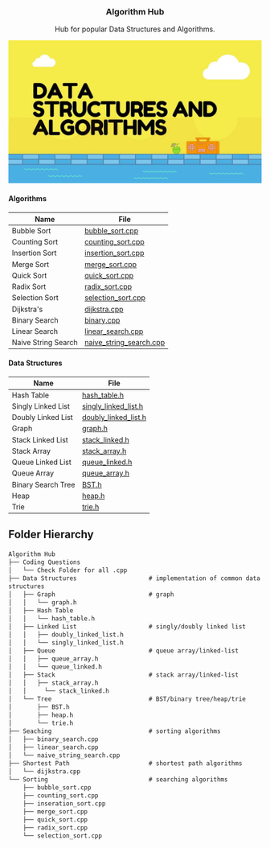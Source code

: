 <br />
<p align="center">
  <a href="https://github.com/dylansloann/Maze-Gen-Solver">
  </a>

  <h3 align="center">Algorithm Hub</h3>

  <p align="center">
     Hub for popular Data Structures and Algorithms.

![Header][header-screenshot]

#### Algorithms
| Name | File |
|------|------|
|Bubble Sort|[bubble_sort.cpp](https://github.com/dylansloann/Algorithm-Hub/blob/master/Sorting/bubble_sort.cpp)|
|Counting Sort|[counting_sort.cpp](https://github.com/dylansloann/Algorithm-Hub/blob/master/Sorting/counting_sort.cpp)|
|Insertion Sort|[insertion_sort.cpp](https://github.com/dylansloann/Algorithm-Hub/blob/master/Sorting/insertion_sort.cpp)|
|Merge Sort|[merge_sort.cpp](https://github.com/dylansloann/Algorithm-Hub/blob/master/Sorting/merge_sort.cpp)|
|Quick Sort|[quick_sort.cpp](https://github.com/dylansloann/Algorithm-Hub/blob/master/Sorting/quick_sort.cpp)|
|Radix Sort|[radix_sort.cpp](https://github.com/dylansloann/Algorithm-Hub/blob/master/Sorting/radix_sort.cpp)|
|Selection Sort|[selection_sort.cpp](https://github.com/dylansloann/Algorithm-Hub/blob/master/Sorting/selection_sort.cpp)|
|Dijkstra's|[dijkstra.cpp](https://github.com/dylansloann/Algorithm-Hub/blob/master/Shortest%20Path/WIP_dijkstra.cpp)|
|Binary Search|[binary.cpp](https://github.com/dylansloann/Algorithm-Hub/blob/master/Searching/binary_seach.cpp)|
|Linear Search|[linear_search.cpp](https://github.com/dylansloann/Algorithm-Hub/blob/master/Searching/linear_search.cpp)|
|Naive String Search|[naive_string_search.cpp](https://github.com/dylansloann/Algorithm-Hub/blob/master/Searching/naive_string_search.cpp)|


#### Data Structures
| Name | File |
|------|------|
|Hash Table|[hash_table.h](https://github.com/dylansloann/Algorithm-Hub/blob/master/Data%20Structures/Hash%20Table/hash_table.h)|
|Singly Linked List|[singly_linked_list.h](https://github.com/dylansloann/Algorithm-Hub/blob/master/Data%20Structures/Linked%20List/singly_linked_list.h)|
|Doubly Linked List|[doubly_linked_list.h](https://github.com/dylansloann/Algorithm-Hub/blob/master/Data%20Structures/Linked%20List/WIP_doubly_linked.h)|
|Graph|[graph.h](https://github.com/dylansloann/Algorithm-Hub/blob/master/Data%20Structures/Graph/WIP_graph.h)|
|Stack Linked List|[stack_linked.h](https://github.com/dylansloann/Algorithm-Hub/blob/master/Data%20Structures/Stack/stack_linked.h)|
|Stack Array|[stack_array.h](https://github.com/dylansloann/Algorithm-Hub/blob/master/Data%20Structures/Stack/stack_array.h)|
|Queue Linked List|[queue_linked.h](https://github.com/dylansloann/Algorithm-Hub/blob/master/Data%20Structures/Queue/queue_linked.h)|
|Queue Array|[queue_array.h](https://github.com/dylansloann/Algorithm-Hub/blob/master/Data%20Structures/Queue/queue_array.h)|
|Binary Search Tree|[BST.h](https://github.com/dylansloann/Algorithm-Hub/blob/master/Data%20Structures/Tree/BST.h)|
|Heap|[heap.h](https://github.com/dylansloann/Algorithm-Hub/blob/master/Data%20Structures/Tree/WIP_heap.h)|
|Trie|[trie.h](https://github.com/dylansloann/Algorithm-Hub/blob/master/Data%20Structures/Tree/WIP_trie.h)|


## Folder Hierarchy
```
Algorithm Hub
├── Coding Questions
│   └── Check Folder for all .cpp
├── Data Structures                    # implementation of common data structures
│   ├── Graph                          # graph
│   │   └── graph.h
│   ├── Hash Table
│   │   └── hash_table.h
│   ├── Linked List                    # singly/doubly linked list
│   │   ├── doubly_linked_list.h
│   │   └── singly_linked_list.h
│   ├── Queue                          # queue array/linked-list
│   │   ├── queue_array.h
│   │   └── queue_linked.h
│   ├── Stack                          # stack array/linked-list
│   │   ├── stack_array.h
│   │	  └── stack_linked.h
│   └── Tree                           # BST/binary tree/heap/trie
│       ├── BST.h
│       ├── heap.h
│       └── trie.h
├── Seaching                           # sorting algorithms
│   ├── binary_search.cpp
│   ├── linear_search.cpp
│   └── naive_string_search.cpp
├── Shortest Path                      # shortest path algorithms
│   └── dijkstra.cpp
└── Sorting                            # searching algorithms
    ├── bubble_sort.cpp
    ├── counting_sort.cpp
    ├── inseration_sort.cpp
    ├── merge_sort.cpp
    ├── quick_sort.cpp
    ├── radix_sort.cpp
    └── selection_sort.cpp
```

[header-screenshot]: header.jpg